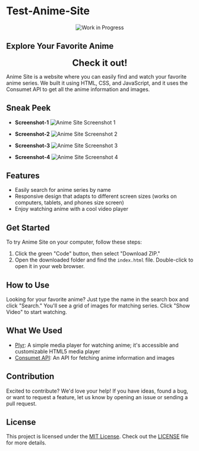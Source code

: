 # Test-Anime-Site

<p align="center">
  <img alt="Work in Progress" src="https://img.shields.io/badge/🚧%20Work%20in%20Progress-Important-red">
</p>

## Explore Your Favorite Anime

<p align="center">
  <a href="https://animegamer4422.github.io/Test-Anime-Site/" style="font-size: 24px; font-weight: bold; text-decoration: none;">
    Check it out!
  </a>
</p>

Anime Site is a website where you can easily find and watch your favorite anime series. We built it using HTML, CSS, and JavaScript, and it uses the Consumet API to get all the anime information and images.

## Sneak Peek

- **Screenshot-1**
  ![Anime Site Screenshot 1](./Screenshot-1.png)

- **Screenshot-2**
  ![Anime Site Screenshot 2](./Screenshot-2.png)

- **Screenshot-3**
  ![Anime Site Screenshot 3](./Screenshot-3.png)

- **Screenshot-4**
  ![Anime Site Screenshot 4](./Screenshot-4.png)

## Features

- Easily search for anime series by name
- Responsive design that adapts to different screen sizes (works on computers, tablets, and phones size screen)
- Enjoy watching anime with a cool video player

## Get Started

To try Anime Site on your computer, follow these steps:

1. Click the green "Code" button, then select "Download ZIP."
2. Open the downloaded folder and find the `index.html` file. Double-click to open it in your web browser.

## How to Use 

Looking for your favorite anime? Just type the name in the search box and click "Search." You'll see a grid of images for matching series. Click "Show Video" to start watching.

## What We Used 

- [Plyr](https://plyr.io/): A simple media player for watching anime; it's accessible and customizable HTML5 media player
- [Consumet API](https://docs.consumet.org/): An API for fetching anime information and images

## Contribution

Excited to contribute? We'd love your help! If you have ideas, found a bug, or want to request a feature, let us know by opening an issue or sending a pull request.

## License

This project is licensed under the [MIT License](https://choosealicense.com/licenses/mit/). Check out the [LICENSE](LICENSE) file for more details.
